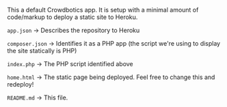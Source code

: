 
This a default Crowdbotics app. It is setup with a minimal amount of code/markup to deploy a static site to Heroku.

`app.json` -> Describes the repository to Heroku

`composer.json` -> Identifies it as a PHP app (the script we're using to display the site statically is PHP)

`index.php` -> The PHP script identified above

`home.html` -> The static page being deployed. Feel free to change this and redeploy!

`README.md` -> This file.
